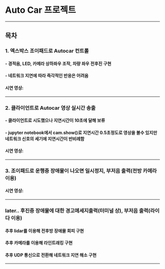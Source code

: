 # Auto Car 프로젝트
<hr/>

## 목차

### 1. 엑스박스 조이패드로 Autocar 컨트롤
#### - 경적음, LED, 카메라 상하좌우 조작, 차량 좌우 전후진 구현
#### - 네트워크 지연에 따라 즉각적인 반응은 어려움
#### 시연 영상: 
<hr/>

### 2. 클라이언트로 Autocar 영상 실시간 송출
#### - 클라이언트로 시도했으나 지연시간이 10초에 달해 보류
#### - jupyter notebook에서 cam.show()로 지연시간 0.5초정도로 영상을 볼수 있지만 네트워크 신호의 세기에 지연시간이 반비례함
#### 시연 영상: 
<hr/>

### 3. 조이패드로 운행중 장애물이 나오면 일시정지, 부저음 출력(전방 카메라 이용)
#### 시연 영상: 
<hr/>

### later.. 후진중 장애물에 대한 경고메세지출력(터미널 상), 부저음 출력(라이다 이용)
#### 추후 lidar를 이용해 전후방 장애물 회피 구현
#### 추후 카메라를 이용해 라인트래킹 구현
#### 추후 UDP 통신으로 전환해 네트워크 지연 해소 구현
<hr/>